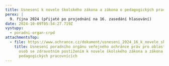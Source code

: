 ```yaml
---
title: Usnesení k novele školského zákona a zákona o pedagogických pracovnících
perex: |
  9. října 2024 (přijaté po projednání na 16. zasedání hlasování)
date: 2024-10-09T05:54:27.719Z
vystupy:
  - poradni-organ-crpd
attachmentsTop:
  - file: https://www.ochrance.cz/dokument/usneseni_2024_16_k_novele_skolskeho_zakona_a_zakona_o_pedagogickych_pracovnicich.pdf
    title: Usnesení poradního orgánu veřejného ochránce práv pro oblast ochrany práv
      osob se zdravotním postižením k novele školského zákona a zákona o
      pedagogických pracovnících
---
```

